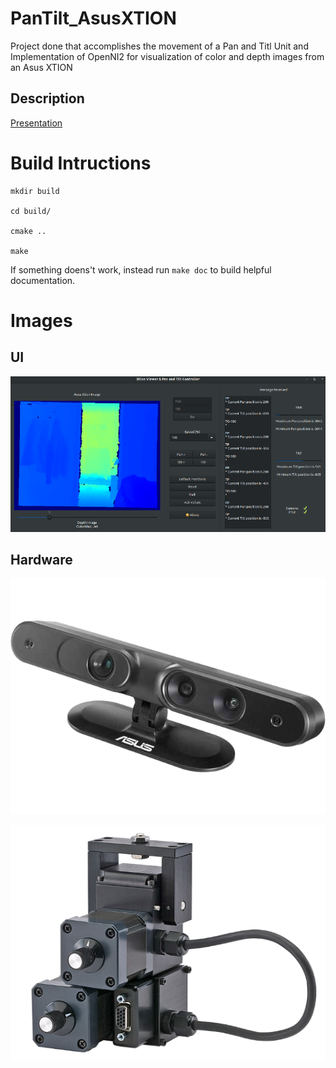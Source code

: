# PanTilt_AsusXTION
Project done that accomplishes the movement of a Pan and Titl Unit and Implementation of OpenNI2 for visualization of color and depth images from an Asus XTION 

## Description

[Presentation](./doc/PRESENTATION.pdf)

# Build Intructions

```
mkdir build

cd build/

cmake ..

make
```

If something doens't work, instead run ```make doc``` to build helpful documentation.

# Images

## UI

![UI](./doc/UI.png)

## Hardware

![Camera](./doc/xtion.png)

![PTU](./doc/ptu.png)
